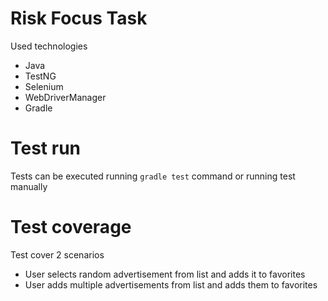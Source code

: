 # Risk Focus Task
Used technologies
- Java
- TestNG
- Selenium
- WebDriverManager
- Gradle

# Test run
Tests can be executed running ``gradle test`` command or running test manually

# Test coverage
Test cover 2 scenarios
- User selects random advertisement from list and adds it to favorites
- User adds multiple advertisements from list and adds them to favorites
